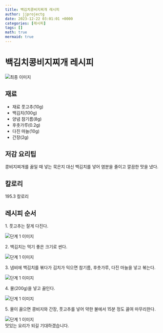 ```yaml
---
title: 백김치콩비지찌개 레시피
author: jjprojectg
date: 2023-12-22 03:01:01 +0000
categories: [레시피]
tags: []
math: true
mermaid: true
---
```

<meta name="og:type" content="website"/>
<meta charset="UTF-8"/>
<div class="header">
  <h1>백김치콩비지찌개 레시피</h1>
</div>

<div class="container my-4">
  <div class="row">
    <div class="col-12 col-md-6">
      <div class="recipe-image">
        <img src="http://www.foodsafetykorea.go.kr/uploadimg/cook/10_00273_2.png" class="step-image" alt="최종 이미지"/>
      </div>
    </div>
    <div class="col-12 col-md-6">
      <div class="ingredients">
        <h2>재료</h2>
        <ul class="card">
          <li> 재료 풋고추(10g) </li>
          <li>  백김치(100g) </li>
          <li> 양념 참기름(8g) </li>
          <li>  후춧가루(0.2g) </li>
          <li>  다진 마늘(10g) </li>
          <li>  간장(2g) </li>
</ul>
      </div>
    </div>
    <div class="col-12 col-md-6">
      <div class="ingredients">
        <h2>저감 요리팁</h2>
        <div class="card"> 
          <p>
            콩비지찌개를 끓일 때 넣는 묵은지 대신
백김치를 넣어 염분을 줄이고 깔끔한 맛을 냈다.
          </p>
        </div>
      </div>
      <div class="ingredients">
        <h2>칼로리</h2>
        <div class="card"> 
          <p>
            195.3 칼로리
          </p>
        </div>
      </div>
    </div>
  </div>

  <h2 class="my-4">레시피 순서</h2>
  <div class="card recipe-card">
    <div class="card-body recipe-step">
      <p class="card-text step-description">1. 풋고추는 잘게 다진다.</p>
      <img src="http://www.foodsafetykorea.go.kr/uploadimg/cook/20_00273_1.png" alt="단계 1 이미지" class="step-image"/>
    </div>
  </div>
  <div class="card recipe-card">
    <div class="card-body recipe-step">
      <p class="card-text step-description">2. 백김치는 먹기 좋은 크기로 썬다.</p>
      <img src="http://www.foodsafetykorea.go.kr/uploadimg/cook/20_00273_2.png" alt="단계 1 이미지" class="step-image"/>
    </div>
  </div>
  <div class="card recipe-card">
    <div class="card-body recipe-step">
      <p class="card-text step-description">3. 냄비에 백김치를 볶다가 김치가
익으면 참기름, 후춧가루,
다진 마늘을 넣고 볶는다.</p>
      <img src="http://www.foodsafetykorea.go.kr/uploadimg/cook/20_00273_3.png" alt="단계 1 이미지" class="step-image"/>
    </div>
  </div>
  <div class="card recipe-card">
    <div class="card-body recipe-step">
      <p class="card-text step-description">4. 물(200g)을 넣고 끓인다.</p>
      <img src="http://www.foodsafetykorea.go.kr/uploadimg/cook/20_00273_4.png" alt="단계 1 이미지" class="step-image"/>
    </div>
  </div>
  <div class="card recipe-card">
    <div class="card-body recipe-step">
      <p class="card-text step-description">5. 물이 끓으면 콩비지와 간장,
풋고추를 넣어 약한 불에서 15분
정도 끓여 마무리한다.</p>
      <img src="http://www.foodsafetykorea.go.kr/uploadimg/cook/20_00273_5.png" alt="단계 1 이미지" class="step-image"/>
    </div>
  </div>

</div>
맛있는 요리가 되길 기대하겠습니다.
